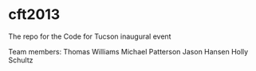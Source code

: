 cft2013
=======

The repo for the Code for Tucson inaugural event

Team members:
Thomas Williams
Michael Patterson
Jason Hansen
Holly Schultz